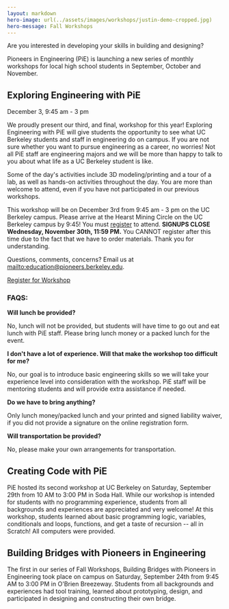 ```yaml
---
layout: markdown
hero-image: url(../assets/images/workshops/justin-demo-cropped.jpg)
hero-message: Fall Workshops
---
```

Are you interested in developing your skills in building and designing?

Pioneers in Engineering (PiE) is launching a new series of monthly workshops for local high school students in September, October and November.

## Exploring Engineering with PiE  
December 3, 9:45 am - 3 pm

We proudly present our third, and final, workshop for this year! Exploring Engineering with PiE will give students the opportunity to see what UC Berkeley students and staff in engineering do on campus. If you are not sure whether you want to pursue engineering as a career, no worries! Not all PiE staff are engineering majors and we will be more than happy to talk to you about what life as a UC Berkeley student is like.

Some of the day's activities include 3D modeling/printing and a tour of a lab, as well as hands-on activities throughout the day. You are more than welcome to attend, even if you have not participated in our previous workshops.

This workshop will be on December 3rd from 9:45 am - 3 pm on the UC Berkeley campus. Please arrive at the Hearst Mining Circle on the UC Berkeley campus by 9:45! You must [register](/programs/fall-workshops-registration.html) to attend. **SIGNUPS CLOSE Wednesday, November 30th, 11:59 PM.** You CANNOT register after this time due to the fact that we have to order materials. Thank you for understanding.

Questions, comments, concerns? Email us at <mailto:education@pioneers.berkeley.edu>.

<div class="text-center">
    <a href="/programs/fall-workshops-registration.html" class="btn btn-primary">Register for Workshop</a>    
</div>


### FAQS:

**Will lunch be provided?**

No, lunch will not be provided, but students will have time to go out and eat lunch with PiE staff. Please bring lunch money or a packed lunch for the event.

**I don't have a lot of experience. Will that make the workshop too difficult for me?**

No, our goal is to introduce basic engineering skills so we will take your experience level into consideration with the workshop. PiE staff will be mentoring students and will provide extra assistance if needed.

**Do we have to bring anything?**

Only lunch money/packed lunch and your printed and signed liability waiver, if you did not provide a signature on the online registration form.

**Will transportation be provided?**

No, please make your own arrangements for transportation.


## Creating Code with PiE
PiE hosted its second workshop at UC Berkeley on Saturday, September 29th from 10 AM to 3:00 PM in Soda Hall. While our workshop is intended for students with no programming experience, students from all backgrounds and experiences are appreciated and very welcome! At this workshop, students learned about basic programming logic, variables, conditionals and loops, functions, and get a taste of recursion -- all in Scratch! All computers were provided.

## Building Bridges with Pioneers in Engineering

The first in our series of Fall Workshops, Building Bridges with Pioneers in Engineering took place on campus on Saturday, September 24th from 9:45 AM to 3:00 PM in O'Brien Breezeway. Students from all backgrounds and experiences had tool training, learned about prototyping, design, and participated in designing and constructing their own bridge.
